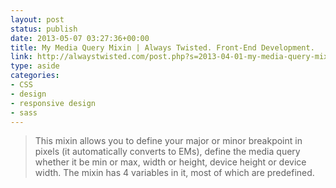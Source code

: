 ```yaml
---
layout: post
status: publish
date: 2013-05-07 03:27:36+00:00
title: My Media Query Mixin | Always Twisted. Front-End Development.
link: http://alwaystwisted.com/post.php?s=2013-04-01-my-media-query-mixin
type: aside
categories:
- CSS
- design
- responsive design
- sass
---
```


> 
  
> 
> This mixin allows you to define your major or minor breakpoint in pixels (it automatically converts to EMs), define the media query whether it be min or max, width or height, device height or device width. The mixin has 4 variables in it, most of which are predefined.
> 
> 


